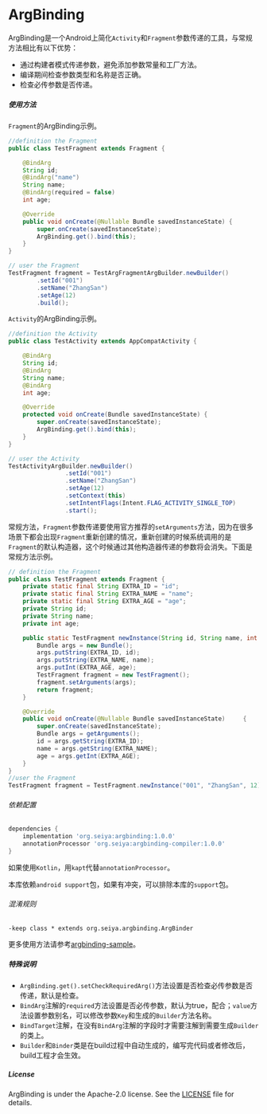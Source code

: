 # ArgBinding
ArgBinding是一个Android上简化`Activity`和`Fragment`参数传递的工具，与常规方法相比有以下优势：

- 通过构建者模式传递参数，避免添加参数常量和工厂方法。
- 编译期间检查参数类型和名称是否正确。
- 检查必传参数是否传递。

##### 使用方法

`Fragment`的ArgBinding示例。

```java
//definition the Fragment
public class TestFragment extends Fragment {

    @BindArg
    String id;
    @BindArg("name")
    String name;
    @BindArg(required = false)
    int age;

    @Override
    public void onCreate(@Nullable Bundle savedInstanceState) {
        super.onCreate(savedInstanceState);
        ArgBinding.get().bind(this);
    }
}

// user the Fragment
TestFragment fragment = TestArgFragmentArgBuilder.newBuilder()
        .setId("001")
        .setName("ZhangSan")
        .setAge(12)
        .build();
```

`Activity`的ArgBinding示例。

```java
//definition the Activity
public class TestActivity extends AppCompatActivity {

    @BindArg
    String id;
    @BindArg
    String name;
    @BindArg
    int age;

    @Override
    protected void onCreate(Bundle savedInstanceState) {
        super.onCreate(savedInstanceState);
        ArgBinding.get().bind(this);
    }
}

// user the Activity
TestActivityArgBuilder.newBuilder()
                .setId("001")
                .setName("ZhangSan")
                .setAge(12)
                .setContext(this)
                .setIntentFlags(Intent.FLAG_ACTIVITY_SINGLE_TOP)
                .start();
```

常规方法，`Fragment`参数传递要使用官方推荐的`setArguments`方法，因为在很多场景下都会出现`Fragment`重新创建的情况，重新创建的时候系统调用的是`Fragment`的默认构造器，这个时候通过其他构造器传递的参数将会消失。下面是常规方法示例。

```java
// definition the Fragment
public class TestFragment extends Fragment {
    private static final String EXTRA_ID = "id";
    private static final String EXTRA_NAME = "name";
    private static final String EXTRA_AGE = "age";
    private String id;
    private String name;
    private int age;

    public static TestFragment newInstance(String id, String name, int age) {
        Bundle args = new Bundle();
        args.putString(EXTRA_ID, id);
        args.putString(EXTRA_NAME, name);
        args.putInt(EXTRA_AGE, age);
        TestFragment fragment = new TestFragment();
        fragment.setArguments(args);
        return fragment;
    }

    @Override
    public void onCreate(@Nullable Bundle savedInstanceState) 	  {
        super.onCreate(savedInstanceState);
        Bundle args = getArguments();
        id = args.getString(EXTRA_ID);
        name = args.getString(EXTRA_NAME);
        age = args.getInt(EXTRA_AGE);
    }
}
//user the Fragment
TestFragment fragment = TestFragment.newInstance("001", "ZhangSan", 12);
```

###### 依赖配置

```groovy
dependencies {
    implementation 'org.seiya:argbinding:1.0.0'
    annotationProcessor 'org.seiya:argbinding-compiler:1.0.0'
}
```

如果使用`Kotlin`，用`kapt`代替`annotationProcessor`。

本库依赖`android support`包，如果有冲突，可以排除本库的`support`包。

###### 混淆规则

```
-keep class * extends org.seiya.argbinding.ArgBinder
```

更多使用方法请参考[argbinding-sample](https://github.com/hbzha/ArgBinding/tree/master/argbinding-sample)。

##### 特殊说明

- `ArgBinding.get().setCheckRequiredArg()`方法设置是否检查必传参数是否传递，默认是检查。
- `BindArg`注解的`required`方法设置是否必传参数，默认为true，配合；`value`方法设置参数别名，可以修改参数`Key`和生成的`Builder`方法名称。
- `BindTarget`注解，在没有`BindArg`注解的字段时才需要注解到需要生成`Builder`的类上。
- `Builder`和`Binder`类是在build过程中自动生成的，编写完代码或者修改后，build工程才会生效。

##### License

ArgBinding is under the Apache-2.0 license. See the [LICENSE](LICENSE) file for details.



